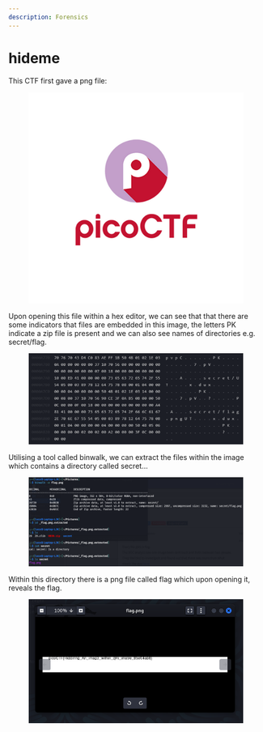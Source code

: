 ```yaml
---
description: Forensics
---
```


# hideme

This CTF first gave a png file:

<figure><img src="../.gitbook/assets/flag.png" alt=""><figcaption></figcaption></figure>

Upon opening this file within a hex editor, we can see that that there are some indicators that files are embedded in this image, the letters PK indicate a zip file is present and we can also see names of directories e.g. secret/flag.

<figure><img src="../.gitbook/assets/image.png" alt=""><figcaption></figcaption></figure>

Utilising a tool called binwalk, we can extract the files within the image which contains a directory called secret...

<figure><img src="../.gitbook/assets/Screenshot from 2023-07-11 14-30-52.png" alt=""><figcaption></figcaption></figure>

Within this directory there is a png file called flag which upon opening it, reveals the flag.

<figure><img src="../.gitbook/assets/Screenshot from 2023-07-11 14-32-38.png" alt=""><figcaption></figcaption></figure>
